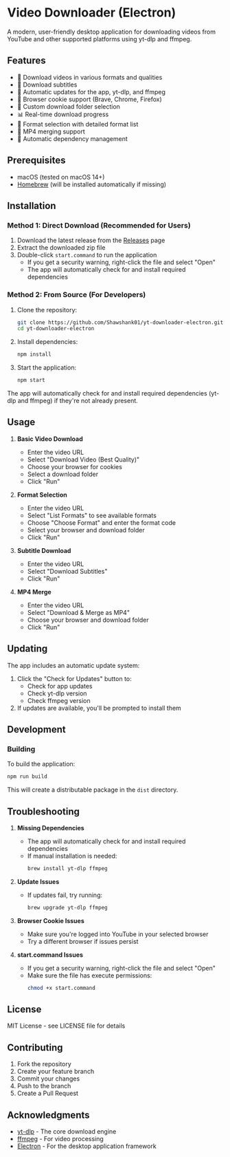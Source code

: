 # Video Downloader (Electron)

A modern, user-friendly desktop application for downloading videos from YouTube and other supported platforms using yt-dlp and ffmpeg.

## Features

- 🎥 Download videos in various formats and qualities
- 📝 Download subtitles
- 🔄 Automatic updates for the app, yt-dlp, and ffmpeg
- 🍪 Browser cookie support (Brave, Chrome, Firefox)
- 📂 Custom download folder selection
- 📊 Real-time download progress
- 🎯 Format selection with detailed format list
- 🔄 MP4 merging support
- 🚀 Automatic dependency management

## Prerequisites

- macOS (tested on macOS 14+)
- [Homebrew](https://brew.sh/) (will be installed automatically if missing)

## Installation

### Method 1: Direct Download (Recommended for Users)

1. Download the latest release from the [Releases](https://github.com/Shawshank01/yt-downloader-electron/releases) page
2. Extract the downloaded zip file
3. Double-click `start.command` to run the application
   - If you get a security warning, right-click the file and select "Open"
   - The app will automatically check for and install required dependencies

### Method 2: From Source (For Developers)

1. Clone the repository:
   ```bash
   git clone https://github.com/Shawshank01/yt-downloader-electron.git
   cd yt-downloader-electron
   ```

2. Install dependencies:
   ```bash
   npm install
   ```

3. Start the application:
   ```bash
   npm start
   ```

The app will automatically check for and install required dependencies (yt-dlp and ffmpeg) if they're not already present.

## Usage

1. **Basic Video Download**
   - Enter the video URL
   - Select "Download Video (Best Quality)"
   - Choose your browser for cookies
   - Select a download folder
   - Click "Run"

2. **Format Selection**
   - Enter the video URL
   - Select "List Formats" to see available formats
   - Choose "Choose Format" and enter the format code
   - Select your browser and download folder
   - Click "Run"

3. **Subtitle Download**
   - Enter the video URL
   - Select "Download Subtitles"
   - Click "Run"

4. **MP4 Merge**
   - Enter the video URL
   - Select "Download & Merge as MP4"
   - Choose your browser and download folder
   - Click "Run"

## Updating

The app includes an automatic update system:

1. Click the "Check for Updates" button to:
   - Check for app updates
   - Check yt-dlp version
   - Check ffmpeg version
2. If updates are available, you'll be prompted to install them

## Development

### Building

To build the application:

```bash
npm run build
```

This will create a distributable package in the `dist` directory.

## Troubleshooting

1. **Missing Dependencies**
   - The app will automatically check for and install required dependencies
   - If manual installation is needed:
     ```bash
     brew install yt-dlp ffmpeg
     ```

2. **Update Issues**
   - If updates fail, try running:
     ```bash
     brew upgrade yt-dlp ffmpeg
     ```

3. **Browser Cookie Issues**
   - Make sure you're logged into YouTube in your selected browser
   - Try a different browser if issues persist

4. **start.command Issues**
   - If you get a security warning, right-click the file and select "Open"
   - Make sure the file has execute permissions:
     ```bash
     chmod +x start.command
     ```

## License

MIT License - see LICENSE file for details

## Contributing

1. Fork the repository
2. Create your feature branch
3. Commit your changes
4. Push to the branch
5. Create a Pull Request

## Acknowledgments

- [yt-dlp](https://github.com/yt-dlp/yt-dlp) - The core download engine
- [ffmpeg](https://ffmpeg.org/) - For video processing
- [Electron](https://www.electronjs.org/) - For the desktop application framework
